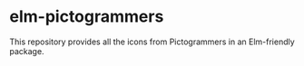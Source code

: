 # elm-pictogrammers

This repository provides all the icons from Pictogrammers in an Elm-friendly package.
